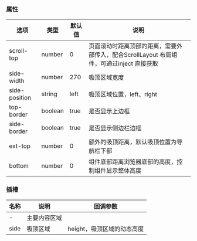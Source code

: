 ### 属性
| 选项            | 类型      | 默认值  | 说明                                                     |
|---------------|---------|------|--------------------------------------------------------|
| scroll-top    | number  | 0    | 页面滚动时距离顶部的距离，需要外部传入，配合ScrollLayout 布局组件，可通过inject 直接获取 |
| side-width    | number  | 270  | 吸顶区域宽度                                                 |
| side-position | string  | left | 吸顶区域位置，left、right                                      |
| top-border    | boolean | true | 是否显示上边框                                                |
| side-border   | boolean | true | 是否显示侧边栏边框                                              |
| ext-top       | number  | 0    | 额外的吸顶距离，默认吸顶位置为导航栏下部                                   |
| bottom        | number  | 0    | 组件底部距离浏览器底部的高度，控制组件显示整体高度                              |

### 插槽
| 名称   | 说明     | 回调参数             |
|------|--------|------------------|
| -    | 主要内容区域 |                  |
| side | 吸顶区域   | height，吸顶区域的动态高度 |